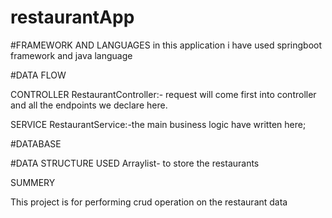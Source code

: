 # restaurantApp


#FRAMEWORK AND LANGUAGES
in this application i have used springboot framework and java language 

#DATA FLOW

CONTROLLER
RestaurantController:- request will come first into controller and all the endpoints we declare here.

SERVICE 
RestaurantService:-the main business logic have written here;

#DATABASE

#DATA STRUCTURE USED
Arraylist- to store the restaurants 

SUMMERY

This project is for performing crud operation on the restaurant data
